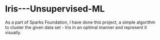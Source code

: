 # Iris---Unsupervised-ML
As a part of Sparks Foundation, I have done this project, a simple algorithm to cluster the given data set - Iris in an optimal manner and represent it visually.
